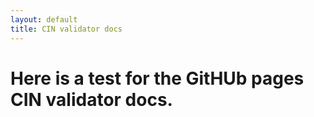 ```yaml
---
layout: default
title: CIN validator docs
---
```


# Here is a test for the GitHUb pages CIN validator docs.

